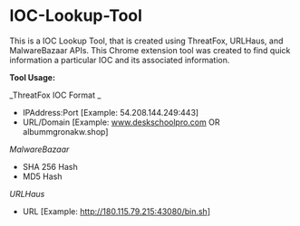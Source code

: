 # IOC-Lookup-Tool

This is a IOC Lookup Tool, that is created using ThreatFox, URLHaus, and MalwareBazaar APIs.
This Chrome extension tool was created to find quick information a particular IOC and its associated information.

**Tool Usage:**

_ThreatFox IOC Format _
- IPAddress:Port [Example: 54.208.144.249:443]
- URL/Domain [Example: www.deskschoolpro.com OR albummgronakw.shop]

_MalwareBazaar_
- SHA 256 Hash
- MD5 Hash

_URLHaus_
- URL [Example: http://180.115.79.215:43080/bin.sh]
